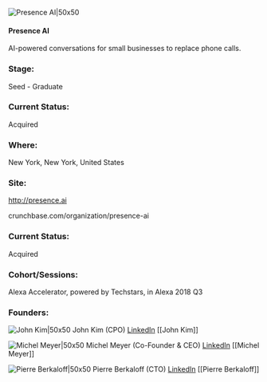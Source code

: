 

![Presence AI|50x50](https://apimg.techstars.com/connect/images/image_files/5b465996c1a4b83b7c00009b/original/PresenceAI_Logo.png)

#### Presence AI
AI-powered conversations for small businesses to replace phone calls.

### Stage: 
Seed - Graduate 

### Current Status: 
Acquired

### Where:
New York, New York, United States

### Site:
http://presence.ai



crunchbase.com/organization/presence-ai

### Current Status: 
Acquired

### Cohort/Sessions: 
Alexa Accelerator, powered by Techstars, in Alexa 2018 Q3

### Founders: 

![John Kim|50x50](http://s3.amazonaws.com/ts-accel-connect-uploads/images/image_files/5b35442c34a60d1b9a0000e0/original/DSC07460.jpg) John Kim (CPO) [LinkedIn](https://linkedin.com/in/cjohnkim) [[John Kim]]

![Michel Meyer|50x50](http://s3.amazonaws.com/ts-accel-connect-uploads/images/image_files/5b340acdc1a4b871dd00015e/original/michel_meyer_ceo_Presence_AI.jpg) Michel Meyer (Co-Founder & CEO) [LinkedIn](https://linkedin.com/in/michelmeyer) [[Michel Meyer]]

![Pierre Berkaloff|50x50](http://s3.amazonaws.com/ts-accel-connect-uploads/images/image_files/5b355df7c1a4b871dd000192/original/pierre_berkaloff_cto_Presence_AI.jpg) Pierre Berkaloff (CTO) [LinkedIn](https://linkedin.com/in/pierreberkaloff) [[Pierre Berkaloff]]


